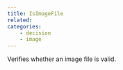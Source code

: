 ```yaml
---
title: IsImageFile
related:
categories:
    - decision
    - image
---
```


Verifies whether an image file is valid.